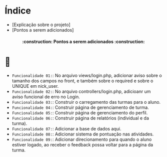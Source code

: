 # Índice

* [Explicação sobre o projeto]
* [Pontos a serem adicionados]


<h4 align='center'>
    :construction: Pontos a serem adicionados :construction:
</h4>

# :hammer: 

- `Funcionalidade 01:`: No arquivo views/login.php, adicionar aviso sobre o tamanho dos campos no front, e também sobre o required e sobre o UNIQUE em nick_user.
- `Funcionalidade 02:`: No arquivo controllers/login.php, adicioanr um aviso funcional de erro no Login.
- `Funcionalidade 03:`: Construir o carregamento das turmas para o aluno.
- `Funcionalidade 04:`: Construir página de gerenciamento de turma.
- `Funcionalidade 05:`: Construir página de gerenciamento do perfil.
- `Funcionalidade 06:`: Construir página de relatórios (individual e da turma).
- `Funcionalidade 07:`: Adicionar a base de dados aqui.
- `Funcionalidade 08:`: Adicionar sistema de pontuação nas atividades.
- `Funcionalidade 09:`: Adicionar direcionamento para quando o aluno estiver logado, ao receber o feedback possa voltar para a  página da turma.
